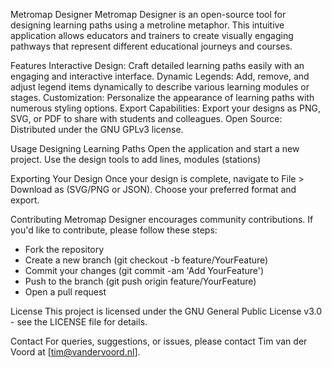 Metromap Designer
Metromap Designer is an open-source tool for designing learning paths using a metroline metaphor. This intuitive application allows educators and trainers to create visually engaging pathways that represent different educational journeys and courses.

Features
Interactive Design: Craft detailed learning paths easily with an engaging and interactive interface.
Dynamic Legends: Add, remove, and adjust legend items dynamically to describe various learning modules or stages.
Customization: Personalize the appearance of learning paths with numerous styling options.
Export Capabilities: Export your designs as PNG, SVG, or PDF to share with students and colleagues.
Open Source: Distributed under the GNU GPLv3 license.

Usage
Designing Learning Paths
Open the application and start a new project.
Use the design tools to add lines, modules (stations)

Exporting Your Design
Once your design is complete, navigate to File > Download as (SVG/PNG or JSON).
Choose your preferred format and export.


Contributing
Metromap Designer encourages community contributions. If you'd like to contribute, please follow these steps:

- Fork the repository
- Create a new branch (git checkout -b feature/YourFeature)
- Commit your changes (git commit -am 'Add YourFeature')
- Push to the branch (git push origin feature/YourFeature)
- Open a pull request

License
This project is licensed under the GNU General Public License v3.0 - see the LICENSE file for details.

Contact
For queries, suggestions, or issues, please contact Tim van der Voord at [tim@vandervoord.nl].
